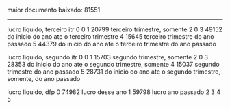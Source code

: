 
maior documento baixado: 81551


---




lucro liquido, terceiro itr
    0 0
    1 20799  terceiro trimestre, somente
    2 0 
    3 49152  do inicio do ano ate o terceiro trimestre
    4 15645  terceiro trimestre do ano passado
    5 44379  do inicio do ano ate o terceiro trimestre do ano passado 



  
lucro liquido, segundo itr 
    0 0 
    1 15703 segundo trimestre, somente
    2 0
    3 28353 do inicio do ano ate o segundo trimestre, somente
    4 15037 segundo trimestre do ano passado
    5 28731 do inicio do ano ate o segundo trimestre, somente, do ano passado



lucro liquido, dfp
    0 74982  lucro desse ano
    1 59798  lucro ano passado
    2
    3
    4
    5